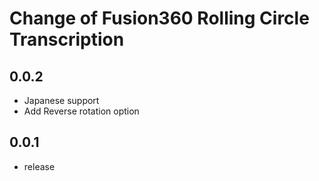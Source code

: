 # Change of Fusion360 Rolling Circle Transcription

## 0.0.2
+ Japanese support
+ Add Reverse rotation option

## 0.0.1
+ release